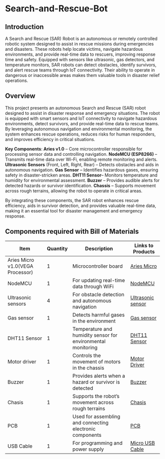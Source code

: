 # Search-and-Rescue-Bot

## Introduction
A Search and Rescue (SAR) Robot is an autonomous or remotely controlled robotic system designed to assist in rescue missions during emergencies and disasters. These robots help locate victims, navigate hazardous environments, and provide real-time data to rescuers, improving response time and safety. Equipped with sensors like ultrasonic, gas detectors, and temperature monitors, SAR robots can detect obstacles, identify survivors, and alert rescue teams through IoT connectivity. Their ability to operate in dangerous or inaccessible areas makes them valuable tools in disaster relief operations.

## Overview
This project presents an autonomous Search and Rescue (SAR) robot designed to assist in disaster response and emergency situations. The robot is equipped with smart sensors and IoT connectivity to navigate hazardous environments, detect survivors, and provide real-time data to rescue teams. By leveraging autonomous navigation and environmental monitoring, the system enhances rescue operations, reduces risks for human responders, and improves efficiency in critical situations.

**Key Components**:
**Aries v1.0** – Core microcontroller responsible for processing sensor data and controlling navigation.
**NodeMCU (ESP8266)** – Transmits real-time data over Wi-Fi, enabling remote monitoring and alerts.
**Ultrasonic Sensors** (Front, Left, Right, Rear) – Detects obstacles and aids in autonomous navigation.
**Gas Sensor** – Identifies hazardous gases, ensuring safety in disaster-stricken areas.
**DHT11 Sensor**– Monitors temperature and humidity for environmental assessment.
**Buzzer** – Provides audible alerts for detected hazards or survivor identification.
**Chassis** – Supports movement across rough terrains, allowing the robot to operate in critical areas.

By integrating these components, the SAR robot enhances rescue efficiency, aids in survivor detection, and provides valuable real-time data, making it an essential tool for disaster management and emergency response.

## Components required with Bill of Materials
| Item                   | Quantity | Description                                                   | Links to Products                                      |
|------------------------|----------|---------------------------------------------------------------|---------------------------------------------------|
| Aries Micro v1.0(VEGA Processor)  | 1        | Microcontroller board                                        | [Aries Micro](https://robu.in/product/aries-micro-v1-0-devlopment-board/)           |
| NodeMCU  | 1        | For updating real-time data through WiFi  | [NodeMCU](https://robu.in/product/nodemcu-esp8266-v3-lua-ch340-wifi-dev-board/)        |
|Ultrasonic sensors           | 4        |For obstacle detection and autonomous navigation | [Ultrasonic sensor](https://robu.in/product/mct2em-optocoupler-phototransistor-ic-dip-6-package/)       |
| Gas sensor       | 1        | Detects harmful gases in the environment| [Gas sensor](https://robu.in/product/ds1302-real-time-clock-rtc-module-without-battery/)        |
| DHT11 Sensor| 1| Temperature and humidity sensor for environmental monitoring| [DHT11 Sensor](https://robu.in/product/dht11-temperature-and-humidity-sensor-module-with-led/)|
| Motor driver          | 1|    Controls the movement of motors in the chassis  | [Motor Driver](https://robu.in/product/ac-voltage-sensor-module-zmpt101b-single-phase/)       |
|Buzzer         | 1|Provides alerts when a hazard or survivor is detected | [Buzzer](https://robu.in/product/5a-range-current-sensor-module-acs712/)        |
| Chasis           | 1        | Supports the robot’s movement across rough terrains| [Chasis](https://robu.in/product/4-channel-relay-module-5v-high-and-low-level-trigger-relay-module/)|
| PCB          | 1        | Used for assembling and connecting electronic components | [PCB](https://robu.in/product/12-x-18-cm-universal-pcb-prototype-board-single-sided-2-54mm-hole-pitch/)         |
| USB Cable  | 1        | For programming and power supply                             | [Micro USB Cable](https://amzn.in/d/1Sg2bNx)        |









